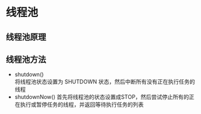 线程池
===============================
线程池原理
-------------------------

线程池方法
-------------------------
* shutdown()  
    将线程池状态设置为 SHUTDOWN 状态，然后中断所有没有正在执行任务的线程
* shutdownNow() 
    首先将线程池的状态设置成STOP，然后尝试停止所有的正在执行或暂停任务的线程，并返回等待执行任务的列表


